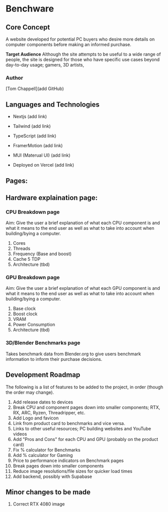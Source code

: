 # Benchware

## Core Concept
A website developed for potential PC buyers who desire more details on computer components before making an informed purchase.

**Target Audience**
Although the site attempts to be useful to a wide range of people, the site is designed for those who have specific use cases beyond day-to-day usage; gamers, 3D artists, 

### Author
[Tom Chappell](add GitHub)

## Languages and Technologies
- Nextjs (add link)
- Tailwind (add link)
- TypeScript (add link)
- FramerMotion (add link)
- MUI (Materual UI) (add link)

- Deployed on Vercel (add link)

## Pages:

## Hardware explaination page:

### CPU Breakdown page
Aim: Give the user a brief explanation of what each CPU component is and what it means to the end user as well as what to take into account when building/bying a computer.

1. Cores
2. Threads
3. Frequency (Base and boost)
4. Cache
5 TDP
6. Architecture (tbd)

### GPU Breakdown page
Aim: Give the user a brief explanation of what each GPU component is and what it means to the end user as well as what to take into account when building/bying a computer.

1. Base clock
2. Boost clock
3. VRAM
4. Power Consumption
5. Architecture (tbd)

### 3D/Blender Benchmarks page
Takes benchmark data from Blender.org to give users benchmark information to inform their purchase decisions. 


## Development Roadmap
The following is a list of features to be added to the project, in order (though the order may change).

1. Add release dates to devices 
2. Break CPU and component pages down into smaller components; RTX, RX, ARC, Ryzen, Threadripper, etc.
3. Add Logo and favicon
4. Link from product card to benchmarks and vice versa.
5. Links to other useful resources; PC building websites and YouTube videos
6. Add "Pros and Cons" for each CPU and GPU (probably on the product card)
7. Fix % calculator for Benchmarks
8. Add % calculator for Gaming
9. Price to performance indicators on Benchmark pages
10. Break pages down into smaller components
11. Reduce image resolutions/file sizes for quicker load times
12. Add backend, possibly with Supabase


## Minor changes to be made

1. Correct RTX 4080 image